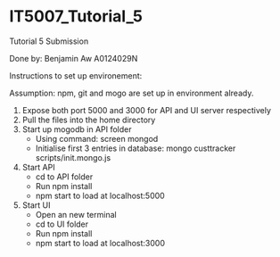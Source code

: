 # IT5007_Tutorial_5

Tutorial 5 Submission 

Done by: Benjamin Aw A0124029N

Instructions to set up environement:

Assumption: npm, git and mogo are set up in environment already.

1) Expose both port 5000 and 3000 for API and UI server respectively
2) Pull the files into the home directory 
3) Start up mogodb in API folder
    - Using command: screen mongod
    - Initialise first 3 entries in database: mongo custtracker scripts/init.mongo.js
4) Start API
    - cd to API folder
    - Run npm install
    - npm start to load at localhost:5000
5) Start UI
    - Open an new terminal 
    - cd to UI folder
    - Run npm install
    - npm start to load at localhost:3000
